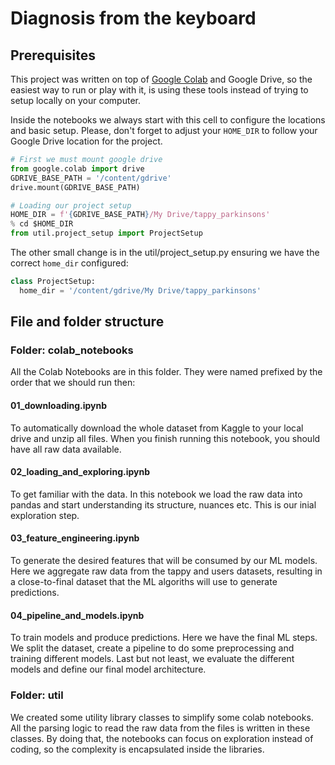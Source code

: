 # Diagnosis from the keyboard

## Prerequisites
This project was written on top of [Google Colab](https://colab.research.google.com) and Google Drive, so the easiest way to run or play with it, is using these tools instead of trying to setup locally on your computer.

Inside the notebooks we always start with this cell to configure the locations and basic setup.
Please, don't forget to adjust your `HOME_DIR` to follow your Google Drive location for the project.
```python
# First we must mount google drive
from google.colab import drive
GDRIVE_BASE_PATH = '/content/gdrive'
drive.mount(GDRIVE_BASE_PATH)

# Loading our project setup
HOME_DIR = f'{GDRIVE_BASE_PATH}/My Drive/tappy_parkinsons'
% cd $HOME_DIR
from util.project_setup import ProjectSetup
```

The other small change is in the util/project_setup.py ensuring we have the correct `home_dir` configured:
```python
class ProjectSetup:
  home_dir = '/content/gdrive/My Drive/tappy_parkinsons'
```

## File and folder structure

### Folder: colab_notebooks
All the Colab Notebooks are in this folder. They were named prefixed by the order that we should run then:

#### 01_downloading.ipynb
To automatically download the whole dataset from Kaggle to your local drive and unzip all files. When you finish running this notebook, you should have all raw data available.

#### 02_loading_and_exploring.ipynb
To get familiar with the data. In this notebook we load the raw data into pandas and start understanding its structure, nuances etc. This is our inial exploration step.

#### 03_feature_engineering.ipynb
To generate the desired features that will be consumed by our ML models. Here we aggregate raw data from the tappy and users datasets, resulting in a close-to-final dataset that the ML algoriths will use to generate predictions.

#### 04_pipeline_and_models.ipynb
To train models and produce predictions. Here we have the final ML steps. We split the dataset, create a pipeline to do some preprocessing and training different models. Last but not least, we evaluate the different models and define our final model architecture.

### Folder: util
We created some utility library classes to simplify some colab notebooks. All the parsing logic to read the raw data from the files is written in these classes. By doing that, the notebooks can focus on exploration instead of coding, so the complexity is encapsulated inside the libraries.
